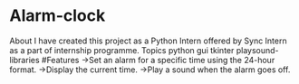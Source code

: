 # Alarm-clock
About I have created this project as a Python Intern offered by Sync Intern as a part of internship programme.  Topics python gui tkinter playsound-libraries
#Features
->Set an alarm for a specific time using the 24-hour format.
->Display the current time.
->Play a sound when the alarm goes off.
